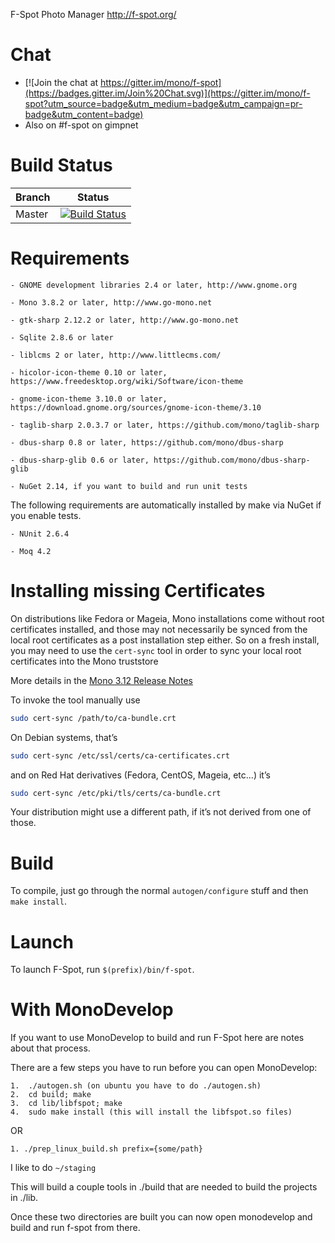F-Spot Photo Manager
http://f-spot.org/

# Chat
* [![Join the chat at https://gitter.im/mono/f-spot](https://badges.gitter.im/Join%20Chat.svg)](https://gitter.im/mono/f-spot?utm_source=badge&utm_medium=badge&utm_campaign=pr-badge&utm_content=badge)
* Also on #f-spot on gimpnet

# Build Status

| Branch | Status |
|--------|--------|
| Master |[![Build Status](https://travis-ci.org/mono/f-spot.svg?branch=master)](https://travis-ci.org/mono/f-spot)|

# Requirements

	- GNOME development libraries 2.4 or later, http://www.gnome.org

	- Mono 3.8.2 or later, http://www.go-mono.net

	- gtk-sharp 2.12.2 or later, http://www.go-mono.net

	- Sqlite 2.8.6 or later

	- liblcms 2 or later, http://www.littlecms.com/

	- hicolor-icon-theme 0.10 or later, https://www.freedesktop.org/wiki/Software/icon-theme

	- gnome-icon-theme 3.10.0 or later, https://download.gnome.org/sources/gnome-icon-theme/3.10

	- taglib-sharp 2.0.3.7 or later, https://github.com/mono/taglib-sharp

	- dbus-sharp 0.8 or later, https://github.com/mono/dbus-sharp

	- dbus-sharp-glib 0.6 or later, https://github.com/mono/dbus-sharp-glib

	- NuGet 2.14, if you want to build and run unit tests

The following requirements are automatically installed by make via
NuGet if you enable tests.

	- NUnit 2.6.4

	- Moq 4.2

# Installing missing Certificates

On distributions like Fedora or Mageia, Mono installations come without root certificates installed, and those may not necessarily be synced from the local root certificates as a post installation step either.
So on a fresh install, you may need to use the `cert-sync` tool in order to sync your local root certificates into the Mono truststore

More details in the [Mono 3.12 Release Notes](http://www.mono-project.com/docs/about-mono/releases/3.12.0/#cert-sync)

To invoke the tool manually use

```bash
sudo cert-sync /path/to/ca-bundle.crt
```

On Debian systems, that’s

```bash
sudo cert-sync /etc/ssl/certs/ca-certificates.crt
```

and on Red Hat derivatives (Fedora, CentOS, Mageia, etc...) it’s

```bash
sudo cert-sync /etc/pki/tls/certs/ca-bundle.crt
```

Your distribution might use a different path, if it’s not derived from one of those.

# Build

To compile, just go through the normal `autogen/configure` stuff and
then `make install`.

# Launch

To launch F-Spot, run `$(prefix)/bin/f-spot`.

# With MonoDevelop

If you want to use MonoDevelop to build and run F-Spot here are notes about that process.

There are a few steps you have to run before you can open MonoDevelop:

	1.  ./autogen.sh (on ubuntu you have to do ./autogen.sh)
	2.  cd build; make
	3.  cd lib/libfspot; make
	4.  sudo make install (this will install the libfspot.so files)

OR

	1. ./prep_linux_build.sh prefix={some/path}

I like to do `~/staging`

This will build a couple tools in ./build that are needed to build the projects in ./lib.

Once these two directories are built you can now open monodevelop and build and run f-spot from there.
